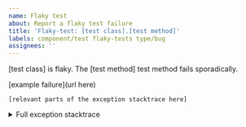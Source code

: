```yaml
---
name: Flaky test
about: Report a flaky test failure
title: 'Flaky-test: [test class].[test method]'
labels: component/test flaky-tests type/bug
assignees: ''
---
```

<!--- 

Instructions for reporting a flaky test using this issue template:

1. Replace [test class] in title and body with the test class name
2. Replace [test method] in title and body with the test method that failed. Multiple methods are flaky, remove the content that refers to the test method.
3. Replace "url here" with a url to an example failure. In the Github Actions workflow run logs, you can right click on the line number to copy a link to the line. Example of such url is https://github.com/apache/pulsar/pull/8892/checks?check_run_id=1531075794#step:9:377 . The logs are available for a limited amount of time (usually for a few weeks).
4. Replace "relevant parts of the exception stacktrace here" with the a few lines of the stack trace that shows at leat the exception message and the line of test code where the stacktrace occured.
5. Replace "full exception stacktrace here" with the full exception stacktrace from logs. This section will be hidded by default.
6. Remove all unused fields / content to unclutter the reported issue. Remove this comment too.

-->
[test class] is flaky. The [test method] test method fails sporadically.

[example failure](url here)

```
[relevant parts of the exception stacktrace here]
```

<details>
<summary>Full exception stacktrace</summary>
<code><pre>
full exception stacktrace here
</pre></code>
</details>